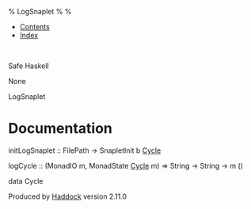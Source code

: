 % LogSnaplet
% 
% 

-   [Contents](index.html)
-   [Index](doc-index.html)

 

Safe Haskell

None

LogSnaplet

Documentation
=============

initLogSnaplet :: FilePath -\> SnapletInit b
[Cycle](LogSnaplet.html#t:Cycle)

logCycle :: (MonadIO m, MonadState [Cycle](LogSnaplet.html#t:Cycle) m)
=\> String -\> String -\> m ()

data Cycle

Produced by [Haddock](http://www.haskell.org/haddock/) version 2.11.0
